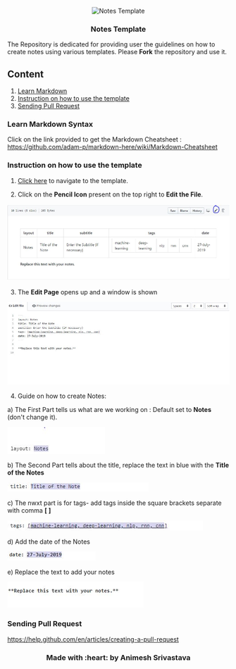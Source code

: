 <p align="center">
 <img src="https://i.imgur.com/rSyq3MW.png" alt="Notes Template"></a>
</p>

<h3 align="center">Notes Template</h3>


The Repository is dedicated for providing user the guidelines on how to create notes using various templates. Please **Fork** the repository and use it.

## Content
1. [Learn Markdown](https://github.com/animeshsrivastava24/Notes-Template/blob/master/README.md#learn-markdown-syntax-on-2-minutes) 
2. [Instruction on how to use the template](https://github.com/animeshsrivastava24/Notes-Template/blob/master/README.md#instruction-on-how-to-use-the-template)
3. [Sending Pull Request](https://github.com/animeshsrivastava24/Notes-Template/blob/master/README.md#sending-pull-request)

### **Learn Markdown Syntax**
Click on the link provided to get the Markdown Cheatsheet : https://github.com/adam-p/markdown-here/wiki/Markdown-Cheatsheet

### **Instruction on how to use the template**

1. [Click here](https://github.com/animeshsrivastava24/Notes-Template/blob/master/Notes-Template-1.md) to navigate to the template.

2. Click on the **Pencil Icon** present on the top right to **Edit the File**.

![Edit Image](https://github.com/animeshsrivastava24/Notes-Template/blob/master/Instruction%20Guide/1Edit.JPG "Edit Image")

3. The **Edit Page** opens up and a window is shown

![Edit Image](https://github.com/animeshsrivastava24/Notes-Template/blob/master/Instruction%20Guide/2Edit.JPG "Edit Image")

4. Guide on how to create Notes:

a) The First Part tells us what are we working on : Default set to **Notes** (don't change it).

![Edit Image](https://github.com/animeshsrivastava24/Notes-Template/blob/master/Instruction%20Guide/Layout.JPG "Layout")

b) The Second Part tells about the title, replace the text in blue with the **Title of the Notes**

![Edit Image](https://github.com/animeshsrivastava24/Notes-Template/blob/master/Instruction%20Guide/Title.JPG "Title")

c) The nwxt part is for tags- add tags inside the square brackets separate with comma **[** **]**

![Edit Image](https://github.com/animeshsrivastava24/Notes-Template/blob/master/Instruction%20Guide/Tags.JPG "Tags")

d) Add the date of the Notes

![Edit Image](https://github.com/animeshsrivastava24/Notes-Template/blob/master/Instruction%20Guide/Date.JPG "Date")

e) Replace the text to add your notes

![Edit Image](https://github.com/animeshsrivastava24/Notes-Template/blob/master/Instruction%20Guide/Notes.JPG "Date")

### Sending Pull Request

https://help.github.com/en/articles/creating-a-pull-request


<h3 align="center">Made with :heart: by Animesh Srivastava</h3>
